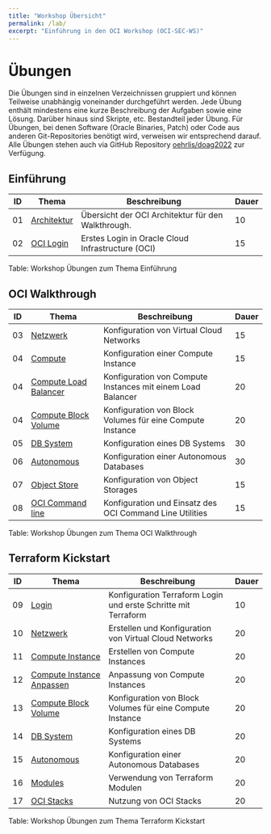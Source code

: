 ```yaml
---
title: "Workshop Übersicht"
permalink: /lab/
excerpt: "Einführung in den OCI Workshop (OCI-SEC-WS)"
---
```

<!-- markdownlint-disable MD025 -->
<!-- markdownlint-configure-file { "MD013": { "tables": false } } -->
# Übungen

Die Übungen sind in einzelnen Verzeichnissen gruppiert und können Teilweise
unabhängig voneinander durchgeführt werden. Jede Übung enthält mindestens eine kurze
Beschreibung der Aufgaben sowie eine Lösung. Darüber hinaus sind Skripte, etc.
Bestandteil jeder Übung. Für Übungen, bei denen Software (Oracle Binaries, Patch)
oder Code aus anderen Git-Repositories benötigt wird, verweisen wir entsprechend
darauf. Alle Übungen stehen auch via GitHub Repository
[oehrlis/doag2022](https://github.com/oehrlis/doag2022) zur Verfügung.

## Einführung

| ID | Thema                                    | Beschreibung                                             | Dauer |
|----|------------------------------------------|----------------------------------------------------------|-------|
| 01 | [Architektur](../doc/0x08-Lab_env.md)    | Übersicht der OCI Architektur für den Walkthrough.       | 10    |
| 02 | [OCI Login](ex01/1x02-Login.md)          | Erstes Login in Oracle Cloud Infrastructure (OCI)        | 15    |

Table: Workshop Übungen zum Thema Einführung

## OCI Walkthrough

| ID | Thema                                                      | Beschreibung                                                | Dauer |
|----|------------------------------------------------------------|-------------------------------------------------------------|-------|
| 03 | [Netzwerk](ex01/1x03-Network.md)                           | Konfiguration von Virtual Cloud Networks                    | 15    |
| 04 | [Compute](ex01/1x04-Compute-Basic.md)                      | Konfiguration einer Compute Instance                        | 15    |
| 04 | [Compute Load Balancer](ex01/1x04-Compute-LoadBalancer.md) | Konfiguration von Compute Instances mit einem Load Balancer | 20    |
| 04 | [Compute Block Volume](ex01/1x04-Compute-BlockVolume.md)   | Konfiguration von Block Volumes für eine Compute Instance   | 20    |
| 05 | [DB System](ex01/1x05-Database.md)                         | Konfiguration eines DB Systems                              | 30    |
| 06 | [Autonomous](ex01/1x06-Autonomous.md)                      | Konfiguration einer Autonomous Databases                    | 30    |
| 07 | [Object Store](ex01/1x07-Object-Storage.md)                | Konfiguration von Object Storages                           | 15    |
| 08 | [OCI Command line](ex01/1x08-OCI-CLI.md)                   | Konfiguration und Einsatz des OCI Command Line Utilities    | 15    |

Table: Workshop Übungen zum Thema OCI Walkthrough

## Terraform Kickstart

| ID | Thema                                                       | Beschreibung                                                   | Dauer |
|----|-------------------------------------------------------------|----------------------------------------------------------------|-------|
| 09 | [Login](ex09/1x01-tf-login.md)                              | Konfiguration Terraform Login und erste Schritte mit Terraform | 10    |
| 10 | [Netzwerk](ex10/1x01-tf-network.md)                         | Erstellen und Konfiguration von Virtual Cloud Networks         | 20    |
| 11 | [Compute Instance](ex11/1x01-tf-compute-basic.md)           | Erstellen von Compute Instances                                | 20    |
| 12 | [Compute Instance Anpassen](ex12/1x01-tf-compute-adv.md)    | Anpassung von Compute Instances                                | 20    |
| 13 | [Compute Block Volume](ex13/1x01-tf-compute-blockvolume.md) | Konfiguration von Block Volumes für eine Compute Instance      | 20    |
| 14 | [DB System](ex14/1x01-tf-database.md)                       | Konfiguration eines DB Systems                                 | 20    |
| 15 | [Autonomous](ex15/1x01-tf-autonomous.md)                    | Konfiguration einer Autonomous Databases                       | 20    |
| 16 | [Modules](ex16/1x01-tf-modules.md)                          | Verwendung von Terraform Modulen                               | 20    |
| 17 | [OCI Stacks](ex17/1x01-tf-oci-stacks.md)                    | Nutzung von OCI Stacks                                         | 20    |

Table: Workshop Übungen zum Thema Terraform Kickstart

